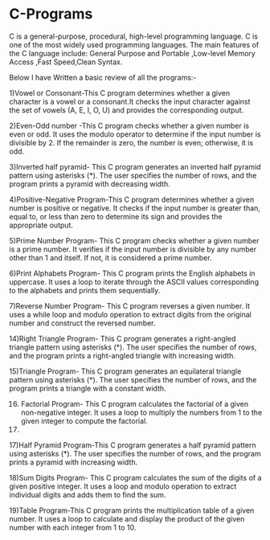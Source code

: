 # C-Programs
C is a general-purpose, procedural, high-level programming language.
C is one of the most widely used programming languages.
The main features of the C language include: General Purpose and Portable ,Low-level Memory Access ,Fast Speed,Clean Syntax.



Below I have Written a basic review of all the programs:-

1)Vowel or Consonant-This C program determines whether a given character is a vowel or a consonant.It checks the input character against the set of vowels (A, E, I, O, U) and provides the corresponding output.

2)Even-Odd number -This C program checks whether a given number is even or odd. It uses the modulo operator to determine if the input number is divisible by 2. If the remainder is zero, the number is even; otherwise, it is odd.

3)Inverted half  pyramid- This C program generates an inverted half pyramid pattern using asterisks (*). The user specifies the number of rows, and the program prints a pyramid with decreasing width.

4)Positive-Negative Program-This C program determines whether a given number is positive or negative. It checks if the input number is greater than, equal to, or less than zero to determine its sign and provides the appropriate output.

5)Prime Number Program- This C program checks whether a given number is a prime number. It verifies if the input number is divisible by any number other than 1 and itself. If not, it is considered a prime number.

6)Print Alphabets Program- This C program prints the English alphabets in uppercase. It uses a loop to iterate through the ASCII values corresponding to the alphabets and prints them sequentially.

7)Reverse Number Program- This C program reverses a given number. It uses a while loop and modulo operation to extract digits from the original number and construct the reversed number.

14)Right Triangle Program- This C program generates a right-angled triangle pattern using asterisks (*). The user specifies the number of rows, and the program prints a right-angled triangle with increasing width.

15)Triangle Program- This C program generates an equilateral triangle pattern using asterisks (*). The user specifies the number of rows, and the program prints a triangle with a constant width.

16) Factorial Program- This C program calculates the factorial of a given non-negative integer. It uses a loop to multiply the numbers from 1 to the given integer to compute the factorial.
17) 
17)Half Pyramid Program-This C program generates a half pyramid pattern using asterisks (*). The user specifies the number of rows, and the program prints a pyramid with increasing width.

18)Sum Digits Program- This C program calculates the sum of the digits of a given positive integer. It uses a loop and modulo operation to extract individual digits and adds them to find the sum.

19)Table Program-This C program prints the multiplication table of a given number. It uses a loop to calculate and display the product of the given number with each integer from 1 to 10.
